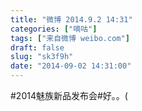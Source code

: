 ```yaml
---
title: "微博 2014.9.2 14:31"
categories: ["嘀咕"]
tags: ["来自微博 weibo.com"]
draft: false
slug: "sk3f9h"
date: "2014-09-02 14:31:00"
---
```


<p>#2014魅族新品发布会#好。。(</p>
